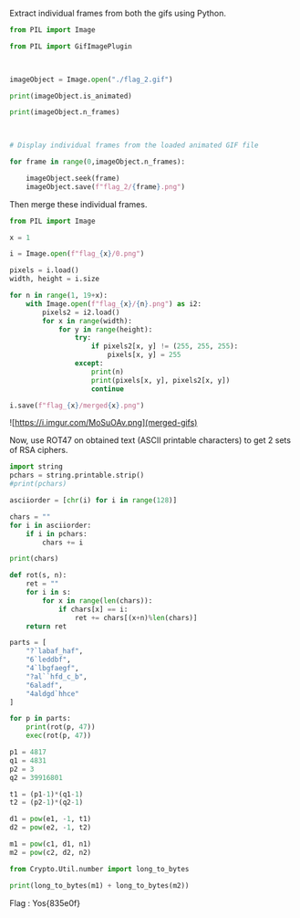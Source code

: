 Extract individual frames from both the gifs using Python.

```python
from PIL import Image

from PIL import GifImagePlugin

 

imageObject = Image.open("./flag_2.gif")

print(imageObject.is_animated)

print(imageObject.n_frames)

 

# Display individual frames from the loaded animated GIF file

for frame in range(0,imageObject.n_frames):

    imageObject.seek(frame)
    imageObject.save(f"flag_2/{frame}.png")

```

Then merge these individual frames.

```python
from PIL import Image

x = 1

i = Image.open(f"flag_{x}/0.png")

pixels = i.load()
width, height = i.size

for n in range(1, 19+x):
	with Image.open(f"flag_{x}/{n}.png") as i2:
		pixels2 = i2.load()
		for x in range(width):
			for y in range(height):
				try:
					if pixels2[x, y] != (255, 255, 255):
						pixels[x, y] = 255
				except:
					print(n)
					print(pixels[x, y], pixels2[x, y])
					continue

i.save(f"flag_{x}/merged{x}.png")
```

![https://i.imgur.com/MoSuOAv.png](merged-gifs)

Now, use ROT47 on obtained text (ASCII printable characters) to get 2 sets of RSA ciphers.

```python
import string
pchars = string.printable.strip()
#print(pchars)

asciiorder = [chr(i) for i in range(128)]

chars = ""
for i in asciiorder:
    if i in pchars:
        chars += i

print(chars)

def rot(s, n):
    ret = ""
    for i in s:
        for x in range(len(chars)):
            if chars[x] == i:
                ret += chars[(x+n)%len(chars)]
    return ret

parts = [
    "?`labaf_haf",
    "6`leddbf",
    "4`lbgfaegf",
    "?al``hfd_c_b",
    "6aladf",
    "4aldgd`hhce"
]

for p in parts:
    print(rot(p, 47))
    exec(rot(p, 47))

p1 = 4817
q1 = 4831
p2 = 3
q2 = 39916801

t1 = (p1-1)*(q1-1)
t2 = (p2-1)*(q2-1)

d1 = pow(e1, -1, t1)
d2 = pow(e2, -1, t2)

m1 = pow(c1, d1, n1)
m2 = pow(c2, d2, n2)

from Crypto.Util.number import long_to_bytes

print(long_to_bytes(m1) + long_to_bytes(m2))

```

Flag : Yos{835e0f}
